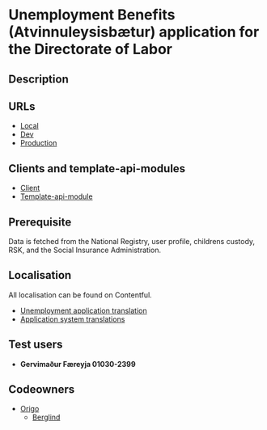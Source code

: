 # Unemployment Benefits (Atvinnuleysisbætur) application for the Directorate of Labor

## Description

## URLs

- [Local](http://localhost:4242/umsoknir/atvinnuleysisbaetur)
- [Dev](https://beta.dev01.devland.is/umsoknir/atvinnuleysisbaetur)
- [Production](https://island.is/umsoknir/atvinnuleysisbaetur)

## Clients and template-api-modules

- [Client](https://github.com/island-is/island.is/tree/main/libs/clients/vmst-unemployment/src/lib/vmstUnemploymentClient.service.ts)
- [Template-api-module](https://github.com/island-is/island.is/blob/main/libs/application/template-api-modules/src/lib/modules/templates/unemployment-benefits)

## Prerequisite

Data is fetched from the National Registry, user profile, childrens custody, RSK, and the Social Insurance Administration.

## Localisation

All localisation can be found on Contentful.

- [Unemployment application translation](https://app.contentful.com/spaces/8k0h54kbe6bj/entries/vmst.ub.application)
- [Application system translations](https://app.contentful.com/spaces/8k0h54kbe6bj/entries/application.system)

## Test users

- **Gervimaður Færeyja 01030-2399**

## Codeowners

- [Origo](https://github.com/orgs/island-is/teams/origo)
  - [Berglind](https://github.com/berglindoma13)
